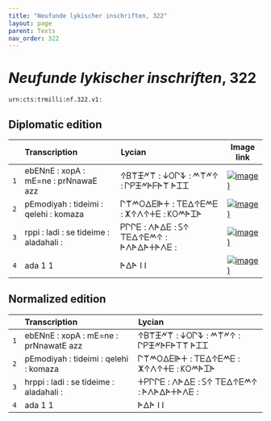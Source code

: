 ```yaml
---
title: "Neufunde lykischer inschriften, 322"
layout: page
parent: Texts
nav_order: 322
---
```




# *Neufunde lykischer inschriften*, 322




`urn:cts:trmilli:nf.322.v1:`

## Diplomatic edition

|  | Transcription | Lycian | Image link |
| :---: | :------ | :------ | --- |
| `1` | ebENnE : xopA : mE=ne : prNnawaE azz | 𐊁𐊂𐊚𐊑𐊏𐊚 : 𐊜𐊒𐊓𐊙 : 𐊎𐊚𐊏𐊁 : 𐊓𐊕𐊑𐊏𐊀𐊇𐊀𐊚 𐊀𐊈𐊈 |[![image)](http://www.homermultitext.org/iipsrv?IIIF=/project/homer/pyramidal/deepzoom/lycian/hc/v1/n322.tif/pct:0.0,21.98,99.97,26.11/100,/0/default.jpg)](http://www.homermultitext.org/ict2/?urn=urn:cite2:lycian:hc.v1:n322@0.000,0.2198,0.9997,0.2611) |
| `2` | pEmodiyah : tideimi : qelehi : komaza | 𐊓𐊚𐊎𐊒𐊅𐊆𐊊𐊀𐊛 : 𐊗𐊆𐊅𐊁𐊆𐊎𐊆 : 𐊌𐊁𐊍𐊁𐊛𐊆 : 𐊋𐊒𐊎𐊀𐊈𐊀 |[![image)](http://www.homermultitext.org/iipsrv?IIIF=/project/homer/pyramidal/deepzoom/lycian/hc/v1/n322.tif/pct:0.0,40.41,99.97,26.11/100,/0/default.jpg)](http://www.homermultitext.org/ict2/?urn=urn:cite2:lycian:hc.v1:n322@0.000,0.4041,0.9997,0.2611) |
| `3` | rppi : ladi : se tideime : aladahali : | 𐊕𐊓𐊓𐊆 : 𐊍𐊀𐊅𐊆 : 𐊖𐊁 𐊗𐊆𐊅𐊁𐊆𐊎𐊁 : 𐊀𐊍𐊀𐊅𐊀𐊛𐊀𐊍𐊆 : |[![image)](http://www.homermultitext.org/iipsrv?IIIF=/project/homer/pyramidal/deepzoom/lycian/hc/v1/n322.tif/pct:0.0,57.96,99.97,26.11/100,/0/default.jpg)](http://www.homermultitext.org/ict2/?urn=urn:cite2:lycian:hc.v1:n322@0.000,0.5796,0.9997,0.2611) |
| `4` | ada 1 1 | 𐊀𐊅𐊀 I I |[![image)](http://www.homermultitext.org/iipsrv?IIIF=/project/homer/pyramidal/deepzoom/lycian/hc/v1/n322.tif/pct:0.0,73.75,99.97,26.11/100,/0/default.jpg)](http://www.homermultitext.org/ict2/?urn=urn:cite2:lycian:hc.v1:n322@0.000,0.7375,0.9997,0.2611) |

## Normalized edition

|  | Transcription | Lycian |
| :---: | :------ | :------ |
| `1` | ebENnE : xopA : mE=ne : prNnawatE azz | 𐊁𐊂𐊚𐊑𐊏𐊚 : 𐊜𐊒𐊓𐊙 : 𐊎𐊚𐊏𐊁 : 𐊓𐊕𐊑𐊏𐊀𐊇𐊀𐊗𐊚 𐊀𐊈𐊈 |
| `2` | pEmodiyah : tideimi : qelehi : komaza | 𐊓𐊚𐊎𐊒𐊅𐊆𐊊𐊀𐊛 : 𐊗𐊆𐊅𐊁𐊆𐊎𐊆 : 𐊌𐊁𐊍𐊁𐊛𐊆 : 𐊋𐊒𐊎𐊀𐊈𐊀 |
| `3` | hrppi : ladi : se tideime : aladahali : | 𐊛𐊕𐊓𐊓𐊆 : 𐊍𐊀𐊅𐊆 : 𐊖𐊁 𐊗𐊆𐊅𐊁𐊆𐊎𐊁 : 𐊀𐊍𐊀𐊅𐊀𐊛𐊀𐊍𐊆 : |
| `4` | ada 1 1 | 𐊀𐊅𐊀 I I |